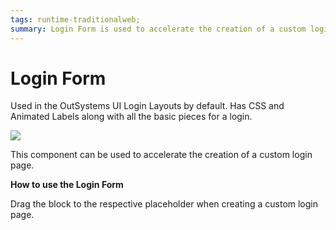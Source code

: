 ```yaml
---
tags: runtime-traditionalweb; 
summary: Login Form is used to accelerate the creation of a custom login page.
---
```


# Login Form

Used in the OutSystems UI Login Layouts by default. Has CSS and Animated Labels along with all the basic pieces for a login.

![](<images/loginform-image-3.png>)

This component can be used to accelerate the creation of a custom login page.

**How to use the Login Form**

Drag the block to the respective placeholder when creating a custom login page.

